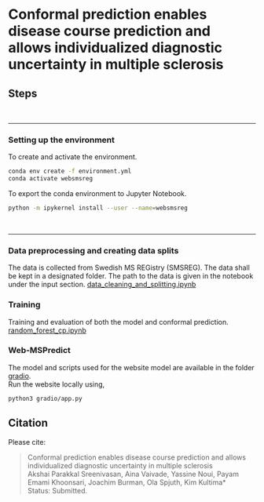 # Conformal prediction enables disease course prediction and allows individualized diagnostic uncertainty in multiple sclerosis

## Steps
<br>

---

### Setting up the environment
To create and activate the environment. <br>
```bash
conda env create -f environment.yml
conda activate websmsreg
```
To export the conda environment to Jupyter Notebook. <br>
```bash
python -m ipykernel install --user --name=websmsreg
```
<br>

---


### Data preprocessing and creating data splits
The data is collected from Swedish MS REGistry (SMSREG). The data shall be kept in a designated folder. The path to the data is given in the notebook under the input section. [data_cleaning_and_splitting.ipynb](scripts/data_cleaning_and_splitting.ipynb)  <br>
### Training
Training and evaluation of both the model and conformal prediction. [random_forest_cp.ipynb](scripts/random_forest_cp.ipynb) <br>
### Web-MSPredict
The model and scripts used for the website model are available in the folder [gradio](gradio).<br>
Run the website locally using,

```bash
python3 gradio/app.py
```

## Citation
Please cite:<br>
>Conformal prediction enables disease course prediction and allows individualized diagnostic uncertainty in multiple sclerosis<br>
>Akshai Parakkal Sreenivasan, Aina Vaivade, Yassine Noui, Payam Emami Khoonsari, Joachim Burman, Ola Spjuth, Kim Kultima*<br>
>Status: Submitted.
